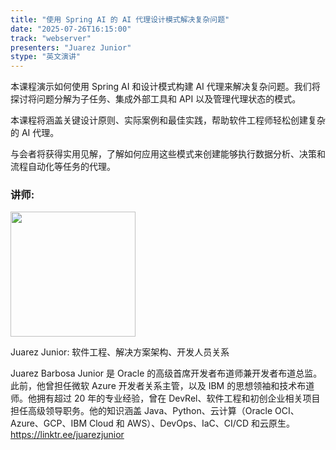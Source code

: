 ```yaml
---
title: "使用 Spring AI 的 AI 代理设计模式解决复杂问题"
date: "2025-07-26T16:15:00"
track: "webserver"
presenters: "Juarez Junior"
stype: "英文演讲"
---
```


本课程演示如何使用 Spring AI 和设计模式构建 AI 代理来解决复杂问题。我们将探讨将问题分解为子任务、集成外部工具和 API 以及管理代理状态的模式。

本课程将涵盖关键设计原则、实际案例和最佳实践，帮助软件工程师轻松创建复杂的 AI 代理。

与会者将获得实用见解，了解如何应用这些模式来创建能够执行数据分析、决策和流程自动化等任务的代理。

### 讲师:

<img src="https://sessionize.com/image/da35-400o400o1-7iXG3irB2qcqf5PDtHr272.jpg" width="200" /><br/>

Juarez Junior: 软件工程、解决方案架构、开发人员关系

Juarez Barbosa Junior 是 Oracle 的高级首席开发者布道师兼开发者布道总监。此前，他曾担任微软 Azure 开发者关系主管，以及 IBM 的思想领袖和技术布道师。他拥有超过 20 年的专业经验，曾在 DevRel、软件工程和初创企业相关项目担任高级领导职务。他的知识涵盖 Java、Python、云计算（Oracle OCI、Azure、GCP、IBM Cloud 和 AWS）、DevOps、IaC、CI/CD 和云原生。https://linktr.ee/juarezjunior